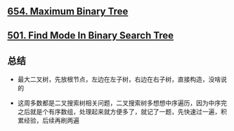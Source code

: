 ## [654. Maximum Binary Tree](../../all/601-700//654-maximum-binary-tree.md)

## [501. Find Mode In Binary Search Tree](../../all/501-600/501-find-mode-in-binary-search-tree.md)

## 总结

- 最大二叉树，先放根节点，左边在左子树，右边在右子树，直接构造，没啥说的

- 这周多数都是二叉搜索树相关问题，二叉搜索树多想想中序遍历，因为中序完之后就是个有序数组，处理起来就方便多了，就记了一题，先快速过一遍，积累经验，后续再刷两遍
